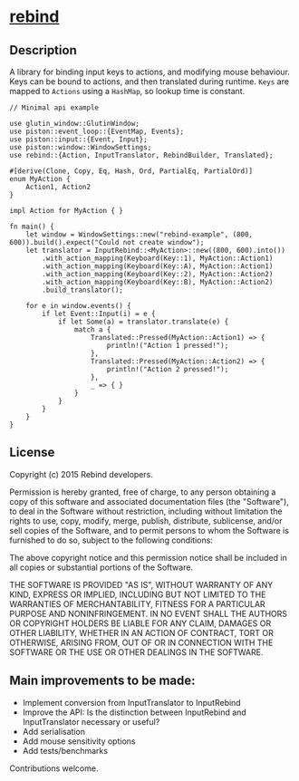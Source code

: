 [rebind](https://github.com/burtonageo/rebind)
==============================================

Description
-----------

A library for binding input keys to actions, and modifying mouse behaviour. Keys can be
bound to actions, and then translated during runtime. `Keys` are mapped to `Actions` using
a `HashMap`, so lookup time is constant.

    // Minimal api example

    use glutin_window::GlutinWindow;
    use piston::event_loop::{EventMap, Events};
    use piston::input::{Event, Input};
    use piston::window::WindowSettings;
    use rebind::{Action, InputTranslator, RebindBuilder, Translated};

    #[derive(Clone, Copy, Eq, Hash, Ord, PartialEq, PartialOrd)]
    enum MyAction {
        Action1, Action2
    }

    impl Action for MyAction { }

    fn main() {
        let window = WindowSettings::new("rebind-example", (800, 600)).build().expect("Could not create window");
        let translator = InputRebind::<MyAction>::new((800, 600).into())
            .with_action_mapping(Keyboard(Key::1), MyAction::Action1)
            .with_action_mapping(Keyboard(Key::A), MyAction::Action1)
            .with_action_mapping(Keyboard(Key::2), MyAction::Action2)
            .with_action_mapping(Keyboard(Key::B), MyAction::Action2)
            .build_translator();

        for e in window.events() {
            if let Event::Input(i) = e {
                if let Some(a) = translator.translate(e) {
                    match a {
                        Translated::Pressed(MyAction::Action1) => {
                            println!("Action 1 pressed!");
                        },
                        Translated::Pressed(MyAction::Action2) => {
                            println!("Action 2 pressed!");
                        },
                        _ => { }
                    }
                }
            }
        }
    }

License
-------

Copyright (c) 2015 Rebind developers.

Permission is hereby granted, free of charge, to any person obtaining a copy
of this software and associated documentation files (the "Software"), to deal
in the Software without restriction, including without limitation the rights
to use, copy, modify, merge, publish, distribute, sublicense, and/or sell
copies of the Software, and to permit persons to whom the Software is
furnished to do so, subject to the following conditions:

The above copyright notice and this permission notice shall be included in
all copies or substantial portions of the Software.

THE SOFTWARE IS PROVIDED "AS IS", WITHOUT WARRANTY OF ANY KIND, EXPRESS OR
IMPLIED, INCLUDING BUT NOT LIMITED TO THE WARRANTIES OF MERCHANTABILITY,
FITNESS FOR A PARTICULAR PURPOSE AND NONINFRINGEMENT. IN NO EVENT SHALL THE
AUTHORS OR COPYRIGHT HOLDERS BE LIABLE FOR ANY CLAIM, DAMAGES OR OTHER
LIABILITY, WHETHER IN AN ACTION OF CONTRACT, TORT OR OTHERWISE, ARISING FROM,
OUT OF OR IN CONNECTION WITH THE SOFTWARE OR THE USE OR OTHER DEALINGS IN
THE SOFTWARE.

Main improvements to be made:
-----------------------------

* Implement conversion from InputTranslator to InputRebind
* Improve the API: Is the distinction between InputRebind and InputTranslator necessary or useful?
* Add serialisation
* Add mouse sensitivity options
* Add tests/benchmarks

Contributions welcome.
